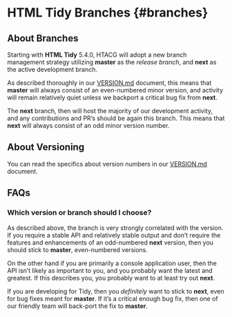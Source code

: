 # HTML Tidy Branches {#branches}

## About Branches

Starting with **HTML Tidy** 5.4.0, HTACG will adopt a new branch management strategy utilizing **master** as the _release branch_, and **next** as the active development branch.

As described thoroughly in our [VERSION.md](VERSION.md) document, this means that **master** will always consist of an even-numbered minor version, and activity will remain relatively quiet unless we backport a critical bug fix from **next**.

The **next** branch, then will host the majority of our development activity, and any contributions and PR’s should be again this branch. This means that **next** will always consist of an odd minor version number.


## About Versioning

You can read the specifics about version numbers in our [VERSION.md](VERSION.md) document.


## FAQs

### Which version or branch should I choose?

As described above, the branch is very strongly correlated with the version. If you require a stable API and relatively stable output and don’t require the features and enhancements of an odd-numbered **next** version, then you should stick to **master**, even-numbered versions.

On the other hand if you are primarily a console application user, then the API isn’t likely as important to you, and you probably want the latest and greatest. If this describes you, you probably want to at least try out **next**.

If you are developing for Tidy, then you _definitely_ want to stick to **next**, even for bug fixes meant for **master**. If it’s a critical enough bug fix, then one of our friendly team will back-port the fix to **master**.



